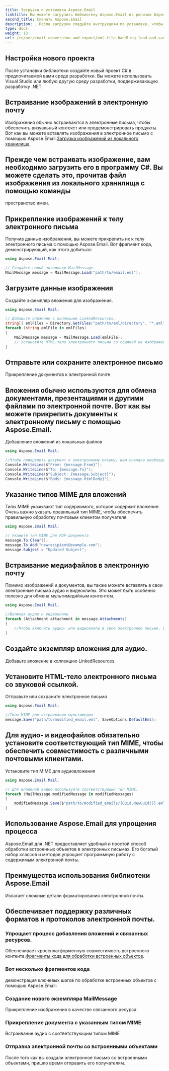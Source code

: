 ```yaml
---
title: Загрузка и установка Aspose.Email
linktitle: Вы можете загрузить библиотеку Aspose.Email из релизов Aspose:
second_title: Скачать Aspose.Email
description: . После загрузки следуйте инструкциям по установке, чтобы настроить библиотеку в своем проекте.
type: docs
weight: 13
url: /ru/net/email-conversion-and-export/eml-file-handling-load-and-save-operations-in-csharp/
---
```


## Настройка нового проекта

После установки библиотеки создайте новый проект C# в предпочитаемой вами среде разработки. Вы можете использовать Visual Studio или любую другую среду разработки, поддерживающую разработку .NET.

## Встраивание изображений в электронную почту

Изображения обычно встраиваются в электронные письма, чтобы обеспечить визуальный контекст или продемонстрировать продукты. Вот как вы можете вставлять изображения в электронное письмо с помощью Aspose.Email.[Загрузка изображений из локального хранилища](https://releases.aspose.com/email/net).

##  Прежде чем встраивать изображение, вам необходимо загрузить его в программу C#. Вы можете сделать это, прочитав файл изображения из локального хранилища с помощью команды

 пространство имен.

## Прикрепление изображений к телу электронного письма

Получив данные изображения, вы можете прикрепить их к телу электронного письма с помощью Aspose.Email. Вот фрагмент кода, демонстрирующий, как этого добиться:

```csharp
using Aspose.Email.Mail;

// Создайте новый экземпляр MailMessage.
MailMessage message = MailMessage.Load("path/to/email.eml");
```

##  Загрузите данные изображения

 Создайте экземпляр вложения для изображения.

```csharp
using Aspose.Email.Mail;

// Добавьте вложение в коллекцию LinkedResources.
string[] emlFiles = Directory.GetFiles("path/to/eml/directory", "*.eml");
foreach (string emlFile in emlFiles)
{
    MailMessage message = MailMessage.Load(emlFile);
    // Установите HTML-тело электронного письма со ссылкой на изображение.
}
```

##  Отправьте или сохраните электронное письмо

Прикрепление документов к электронной почте

## Вложения обычно используются для обмена документами, презентациями и другими файлами по электронной почте. Вот как вы можете прикрепить документы к электронному письму с помощью Aspose.Email.

Добавление вложений из локальных файлов

```csharp
using Aspose.Email.Mail;

//Чтобы прикрепить документ к электронному письму, вам сначала необходимо загрузить данные документа в вашу программу.
Console.WriteLine($"From: {message.From}");
Console.WriteLine($"To: {message.To}");
Console.WriteLine($"Subject: {message.Subject}");
Console.WriteLine($"Body: {message.HtmlBody}");
```

## Указание типов MIME для вложений

Типы MIME указывают тип содержимого, которое содержит вложение. Очень важно указать правильный тип MIME, чтобы обеспечить правильную обработку почтовым клиентом получателя.

```csharp
using Aspose.Email.Mail;

// Укажите тип MIME для PDF-документа
message.To.Clear();
message.To.Add("newrecipient@example.com");
message.Subject = "Updated Subject";
```

## Встраивание медиафайлов в электронную почту

Помимо изображений и документов, вы также можете вставлять в свои электронные письма аудио и видеоклипы. Это может быть особенно полезно для обмена мультимедийным контентом.

```csharp
using Aspose.Email.Mail;

//Включая аудио и видеоклипы
foreach (Attachment attachment in message.Attachments)
{
    //Чтобы включить аудио- или видеоклипы в свое электронное письмо, вы выполните тот же процесс, что и встраивание изображений. Сначала загрузите данные медиафайла, а затем прикрепите их к электронному письму как связанный ресурс.
}
```

##  Создайте экземпляр вложения для аудио.

 Добавьте вложение в коллекцию LinkedResources.

##  Установите HTML-тело электронного письма со звуковой ссылкой.

 Отправьте или сохраните электронное письмо

```csharp
using Aspose.Email.Mail;

//Типы MIME для встраивания мультимедиа
message.Save("path/to/modified_email.eml", SaveOptions.DefaultEml);
```

## Для аудио- и видеофайлов обязательно установите соответствующий тип MIME, чтобы обеспечить совместимость с различными почтовыми клиентами.

 Установите тип MIME для аудиовложения

```csharp
using Aspose.Email.Mail;

// Для вложений видео используйте соответствующий тип MIME.
foreach (MailMessage modifiedMessage in modifiedMessages)
{
    modifiedMessage.Save($"path/to/modified_emails/{Guid.NewGuid()}.eml", SaveOptions.DefaultEml);
}
```

## Использование Aspose.Email для упрощения процесса

Aspose.Email для .NET предоставляет удобный и простой способ обработки встроенных объектов в электронных письмах. Его богатый набор классов и методов упрощает программную работу с содержимым электронной почты.

## Преимущества использования библиотеки Aspose.Email

Излагает сложные детали форматирования электронной почты.

## Обеспечивает поддержку различных форматов и протоколов электронной почты.

### Упрощает процесс добавления вложений и связанных ресурсов.

Обеспечивает кроссплатформенную совместимость встроенного контента.[Фрагменты кода для обработки встроенных объектов](https://releases.aspose.com/email/net).

### Вот несколько фрагментов кода

демонстрация ключевых шагов по обработке встроенных объектов с помощью Aspose.Email:

###  Создание нового экземпляра MailMessage

 Прикрепление изображения в качестве связанного ресурса

###  Прикрепление документа с указанным типом MIME

 Встраивание аудио с соответствующим типом MIME

### Отправка электронной почты со встроенными объектами

После того как вы создали электронное письмо со встроенными объектами, пришло время отправить его получателям.